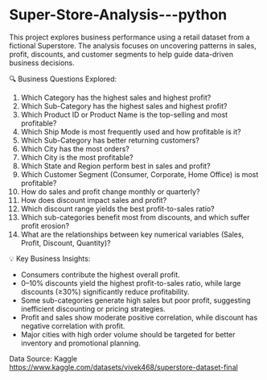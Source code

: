 # Super-Store-Analysis---python
This project explores business performance using a retail dataset from a fictional Superstore. The analysis focuses on uncovering patterns in sales, profit, discounts, and customer segments to help guide data-driven business decisions.

🔍 Business Questions Explored:
1. Which Category has the highest sales and highest profit?
2. Which Sub-Category has the highest sales and highest profit?
3. Which Product ID or Product Name is the top-selling and most profitable?
4. Which Ship Mode is most frequently used and how profitable is it?
5. Which Sub-Category has better returning customers?
6. Which City has the most orders?
7. Which City is the most profitable?
8. Which State and Region perform best in sales and profit?
9. Which Customer Segment (Consumer, Corporate, Home Office) is most profitable?
10. How do sales and profit change monthly or quarterly?
11. How does discount impact sales and profit?
12. Which discount range yields the best profit-to-sales ratio?
13. Which sub-categories benefit most from discounts, and which suffer profit erosion?
14. What are the relationships between key numerical variables (Sales, Profit, Discount, Quantity)?

💡 Key Business Insights:
- Consumers contribute the highest overall profit.
- 0–10% discounts yield the highest profit-to-sales ratio, while large discounts (≥30%) significantly reduce profitability.
- Some sub-categories generate high sales but poor profit, suggesting inefficient discounting or pricing strategies.
- Profit and sales show moderate positive correlation, while discount has negative correlation with profit.
- Major cities with high order volume should be targeted for better inventory and promotional planning.

Data Source: Kaggle
https://www.kaggle.com/datasets/vivek468/superstore-dataset-final
